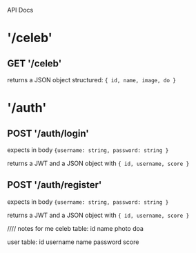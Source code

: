 API Docs

# '/celeb'

## GET '/celeb'

returns a JSON object structured:
`{
    id,
    name,
    image,
    do
}`

# '/auth'

## POST '/auth/login'

expects in body 
`{username: string,
    password: string
}`

returns a JWT and a JSON object with
`{
    id,
    username,
    score
}`

## POST '/auth/register'

expects in body 
`{username: string,
    password: string
}`

returns a JWT and a JSON object with
`{
    id,
    username,
    score
}`





//// notes for me
celeb table:
id
name
photo
doa


user table:
id
username
name
password
score
